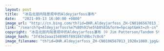```yaml
---
layout: post
title:  "冰岛北部内陆景观中的Aldeyjarfoss瀑布"
date:   "2021-09-13 16:00:00 +0800"
image_url: "http://cn.bing.com/th?id=OHR.Aldeyjarfoss_ZH-CN0106567013_1920x1080.jpg&rf=LaDigue_1920x1080.jpg&pid=hp"
link: "/search?q=Aldeyjarfoss%e7%80%91%e5%b8%83&form=hpcapt&mkt=zh-cn"
copyright: "冰岛北部内陆景观中的Aldeyjarfoss瀑布 (© Jim Patterson/Tandem Stills + Motion)"
image_hash: "3f43e2aaa1548905f891847d9bc7c0c6"
image_filename: "th?id=OHR.Aldeyjarfoss_ZH-CN0106567013_1920x1080.jpg&rf=LaDigue_1920x1080.jpg&pid=hp"
---
```

